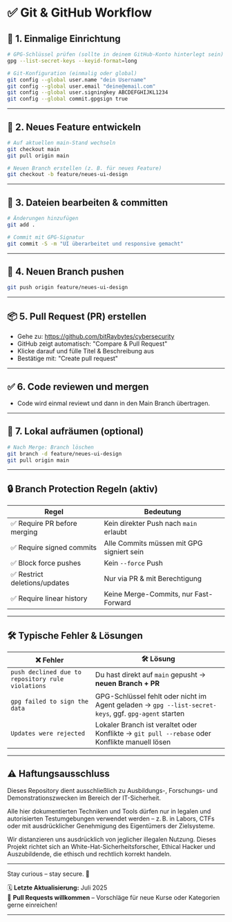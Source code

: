 # ✅ Git & GitHub Workflow

## 🔧 1. Einmalige Einrichtung

```bash
# GPG-Schlüssel prüfen (sollte in deinem GitHub-Konto hinterlegt sein)
gpg --list-secret-keys --keyid-format=long

# Git-Konfiguration (einmalig oder global)
git config --global user.name "dein Username"
git config --global user.email "deine@email.com"
git config --global user.signingkey ABCDEFGHIJKL1234
git config --global commit.gpgsign true
```

---
 
## 🔁 2. Neues Feature entwickeln
```bash
# Auf aktuellen main-Stand wechseln
git checkout main
git pull origin main

# Neuen Branch erstellen (z. B. für neues Feature)
git checkout -b feature/neues-ui-design
```

---

## 💾 3. Dateien bearbeiten & committen
```bash
# Änderungen hinzufügen
git add .

# Commit mit GPG-Signatur
git commit -S -m "UI überarbeitet und responsive gemacht"
```

---

## 🚀 4. Neuen Branch pushen
```bash
git push origin feature/neues-ui-design
```

---

## 📦 5. Pull Request (PR) erstellen

- Gehe zu: https://github.com/bitRaybytes/cybersecurity
- GitHub zeigt automatisch: "Compare & Pull Request"
- Klicke darauf und fülle Titel & Beschreibung aus
- Bestätige mit: "Create pull request"

---

## ✅ 6. Code reviewen und mergen

- Code wird einmal reviewt und dann in den Main Branch übertragen.

---

## 🧹 7. Lokal aufräumen (optional)
```bash
# Nach Merge: Branch löschen
git branch -d feature/neues-ui-design
git pull origin main
```

---

## 🔒 Branch Protection Regeln (aktiv)

| Regel                        | Bedeutung                                 |
| ---------------------------- | ----------------------------------------- |
| ✅ Require PR before merging  | Kein direkter Push nach `main` erlaubt    |
| ✅ Require signed commits     | Alle Commits müssen mit GPG signiert sein |
| ✅ Block force pushes         | Kein `--force` Push                       |
| ✅ Restrict deletions/updates | Nur via PR & mit Berechtigung             |
| ✅ Require linear history     | Keine Merge-Commits, nur Fast-Forward     |

---

## 🛠 Typische Fehler & Lösungen

| ❌ Fehler                                          | 🛠 Lösung                                                                                            |
| ------------------------------------------------- | ---------------------------------------------------------------------------------------------------- |
| `push declined due to repository rule violations` | Du hast direkt auf `main` gepusht → **neuen Branch + PR**                                            |
| `gpg failed to sign the data`                     | GPG-Schlüssel fehlt oder nicht im Agent geladen → `gpg --list-secret-keys`, ggf. `gpg-agent` starten |
| `Updates were rejected`                           | Lokaler Branch ist veraltet oder Konflikte → `git pull --rebase` oder Konflikte manuell lösen        |


---

## ⚠️ Haftungsausschluss

Dieses Repository dient ausschließlich zu Ausbildungs-, Forschungs- und Demonstrationszwecken im Bereich der IT-Sicherheit.

Alle hier dokumentierten Techniken und Tools dürfen nur in legalen und autorisierten Testumgebungen verwendet werden – z. B. in Labors, CTFs oder mit ausdrücklicher Genehmigung des Eigentümers der Zielsysteme.

Wir distanzieren uns ausdrücklich von jeglicher illegalen Nutzung.
Dieses Projekt richtet sich an White-Hat-Sicherheitsforscher, Ethical Hacker und Auszubildende, die ethisch und rechtlich korrekt handeln.

--- 

Stay curious – stay secure. 🔐

🗓️ **Letzte Aktualisierung:** Juli 2025  
🤝 **Pull Requests willkommen** – Vorschläge für neue Kurse oder Kategorien gerne einreichen!

---


